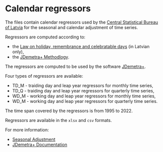 # Calendar regressors

The files contain calendar regressors used by the [Central Statistical Bureau of Latvia](https://www.csb.gov.lv/) for the seasonal and calendar adjustment of time series.

Regressors are computed according to:

- the [Law on holiday, remembrance and celebratable days](http://likumi.lv/doc.php?id=72608) (in Latvian only),
- the [JDemetra+ Methodlogy](jd__calendars_0.pdf).

The regressors are computed to be used by the software [JDemetra+](https://github.com/jdemetra/jdemetra-app).

Four types of regressors are available:

- TD_M - traiding day and leap year regressors for monthly time series,
- TD_Q - traiding day and leap year regressors for quarterly time series,
- WD_M - working day and leap year regressors for monthly time series,
- WD_M - working day and leap year regressors for quarterly time series.

The time span covered by the regressors is from 1995 to 2022.

Regressors are available in the `xlsx` and `csv` formats.

For more information:

- [Seasonal Adjustment](https://ec.europa.eu/eurostat/cros/content/seasonal-adjustment_en)
- [JDemetra+ Documentation](https://jdemetradocumentation.github.io/JDemetra-documentation/)
